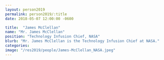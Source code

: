 ```yaml
---
layout: person2019
permalink: person2019/:title
date: 2018-05-07 12:00:00 -0600

title:  "James McClellan"
name: "Mr. James McClellan"
position: "Technology Infusion Chief, NASA"
blurb: "Mr. James McClellan is the Technology Infusion Chief at NASA."
categories: 
image: "/res2019/people/James-McClellan_NASA.jpeg"
---
```

